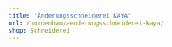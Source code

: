 ```yaml
---
title: "Änderungsschneiderei KAYA"
url: /nordenham/aenderungsschneiderei-kaya/
shop: Schneiderei
---
```

